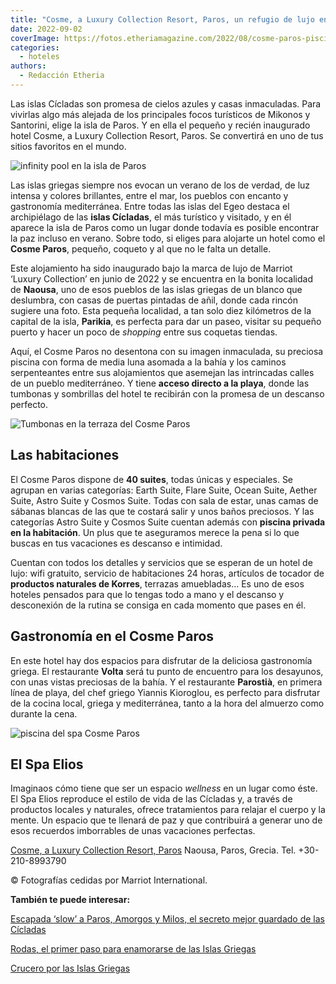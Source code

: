 ```yaml
---
title: "Cosme, a Luxury Collection Resort, Paros, un refugio de lujo en las islas Cícladas"
date: 2022-09-02
coverImage: https://fotos.etheriamagazine.com/2022/08/cosme-paros-piscina.jpg
categories: 
  - hoteles
authors: 
  - Redacción Etheria
---
```


Las islas Cícladas son promesa de cielos azules y casas inmaculadas. Para vivirlas algo 
más alejada de los principales focos turísticos de Mikonos y Santorini, elige la isla de 
Paros. Y en ella el pequeño y recién inaugurado hotel Cosme, a Luxury Collection Resort, 
Paros. Se convertirá en uno de tus sitios favoritos en el mundo. 

![infinity pool en la isla de Paros](https://fotos.etheriamagazine.com/2022/08/cosme-paros-piscina.jpg "Piscina del hotel Cosme Paros.")

Las islas griegas siempre nos evocan un verano de los de verdad, de luz intensa y 
colores brillantes, entre el mar, los pueblos con encanto y gastronomía mediterránea. 
Entre todas las islas del Egeo destaca el archipiélago de las **islas Cícladas**, el más 
turístico y visitado, y en él aparece la isla de Paros como un lugar donde todavía es 
posible encontrar la paz incluso en verano. Sobre todo, si eliges para alojarte un hotel 
como el **Cosme Paros**, pequeño, coqueto y al que no le falta un detalle. 

Este alojamiento ha sido inaugurado bajo la marca de lujo de Marriot ‘Luxury Collection’ 
en junio de 2022 y se encuentra en la bonita localidad de **Naousa**, uno de esos 
pueblos de las islas griegas de un blanco que deslumbra, con casas de puertas pintadas 
de añil, donde cada rincón sugiere una foto. Esta pequeña localidad, a tan solo diez 
kilómetros de la capital de la isla, **Parikia**, es perfecta para dar un paseo, visitar 
su pequeño puerto y hacer un poco de _shopping_ entre sus coquetas tiendas. 

Aquí, el Cosme Paros no desentona con su imagen inmaculada, su preciosa piscina con 
forma de media luna asomada a la bahía y los caminos serpenteantes entre sus 
alojamientos que asemejan las intrincadas calles de un pueblo mediterráneo. Y tiene 
**acceso directo a la playa**, donde las tumbonas y sombrillas del hotel te recibirán 
con la promesa de un descanso perfecto. 

![Tumbonas en la terraza del Cosme Paros](https://fotos.etheriamagazine.com/2022/08/cosme-paros-terraza.jpg "Terraza de una de las habitaciones del hotel Cosme Paros.")

## Las habitaciones

El Cosme Paros dispone de **40 suites**, todas únicas y especiales. Se agrupan en varias 
categorías: Earth Suite, Flare Suite, Ocean Suite, Aether Suite, Astro Suite y Cosmos 
Suite. Todas con sala de estar, unas camas de sábanas blancas de las que te costará 
salir y unos baños preciosos. Y las categorías Astro Suite y Cosmos Suite cuentan además 
con **piscina privada en la habitación**. Un plus que te aseguramos merece la pena si lo 
que buscas en tus vacaciones es descanso e intimidad. 

Cuentan con todos los detalles y servicios que se esperan de un hotel de lujo: wifi 
gratuito, servicio de habitaciones 24 horas, artículos de tocador de **productos 
naturales de Korres**, terrazas amuebladas… Es uno de esos hoteles pensados para que lo 
tengas todo a mano y el descanso y desconexión de la rutina se consiga en cada momento 
que pases en él. 

## Gastronomía en el Cosme Paros

En este hotel hay dos espacios para disfrutar de la deliciosa gastronomía griega. El 
restaurante **Volta** será tu punto de encuentro para los desayunos, con unas vistas 
preciosas de la bahía. Y el restaurante **Parostià**, en primera línea de playa, del 
chef griego Yiannis Kioroglou, es perfecto para disfrutar de la cocina local, griega y 
mediterránea, tanto a la hora del almuerzo como durante la cena. 

![piscina del spa Cosme Paros](https://fotos.etheriamagazine.com/2022/08/Cosme-paros-detalle.jpg "Rincón del Spa Elios.")

## El Spa Elios

Imaginaos cómo tiene que ser un espacio _wellness_ en un lugar como éste. El Spa Elios 
reproduce el estilo de vida de las Cícladas y, a través de productos locales y 
naturales, ofrece tratamientos para relajar el cuerpo y la mente. Un espacio que te 
llenará de paz y que contribuirá a generar uno de esos recuerdos imborrables de unas 
vacaciones perfectas. 

[Cosme, a Luxury Collection Resort, 
Paros](https://www.marriott.com/en-us/hotels/paslc-cosme-a-luxury-collection-resort-paros/overview/) 
Naousa, Paros, Grecia. Tel. +30-210-8993790 

© Fotografías cedidas por Marriot International. 

**También te puede interesar:** 

[Escapada ‘slow’ a Paros, Amorgos y Milos, el secreto mejor guardado de las 
Cícladas](https://etheriamagazine.com/2020/10/20/descubre-los-secretos-de-paros-amorgos-y-milos-islas-cicladas-griegas/) 

[Rodas, el primer paso para enamorarse de las Islas 
Griegas](https://etheriamagazine.com/2019/08/14/que-ver-48-horas-en-rodas-islas-griegas/) 

[Crucero por las Islas 
Griegas](https://etheriamagazine.com/2019/01/03/que-visitar-crucero-por-islas-griegas/)
